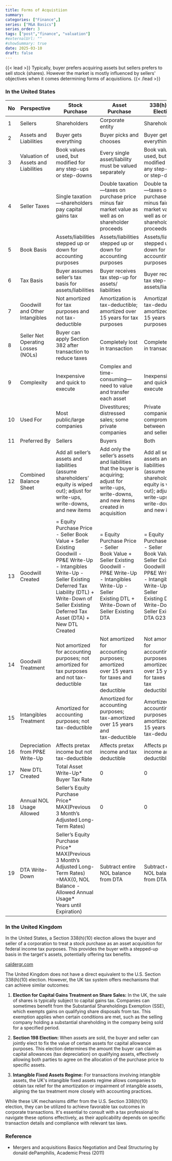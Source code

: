```yaml
---
title: Forms of Acquistiion
summary: 
categories: ["Finance",]
series: ["M&A Basics"]
series_order: 3
tags: ["post","finance", "valuation"]
#externalUrl: ""
#showSummary: true
date: 2025-03-10
draft: false
---
```


{{< lead >}}
Typically, buyer prefers acquiring assets but sellers prefers to sell stock (shares). However the market is mostly influenced by sellers' objectives when it comes determining forms of acquistiions. 
{{< /lead >}}

### In the United States

| No  | Perspective                         | Stock Purchase                                                                                                                                                                                                                          | Asset Purchase                                                                                                                                                                              | 338(h)(10) Election                                                                                                                                                                             |
| --- | ----------------------------------- | --------------------------------------------------------------------------------------------------------------------------------------------------------------------------------------------------------------------------------------- | ------------------------------------------------------------------------------------------------------------------------------------------------------------------------------------------- | ----------------------------------------------------------------------------------------------------------------------------------------------------------------------------------------------- |
| 1   | Sellers                             | Shareholders                                                                                                                                                                                                                            | Corporate entity                                                                                                                                                                            | Shareholders                                                                                                                                                                                    |
| 2   | Assets and Liabilities              | Buyer gets everything                                                                                                                                                                                                                   | Buyer picks and chooses                                                                                                                                                                     | Buyer gets everything                                                                                                                                                                           |
| 3   | Valuation of Assets and Liabilities | Book values used, but modified for any step-ups or step-downs                                                                                                                                                                           | Every single asset/liability must be valued separately                                                                                                                                      | Book values used, but modified for any step-ups or step-downs                                                                                                                                   |
| 4   | Seller Taxes                        | Single taxation—shareholders pay capital gains tax                                                                                                                                                                                      | Double taxation—taxes on purchase price minus fair market value as well as on shareholder proceeds                                                                                          | Double taxation—taxes on purchase price minus fair market value as well as on shareholder proceeds                                                                                              |
| 5   | Book Basis                          | Assets/liabilities stepped up or down for accounting purposes                                                                                                                                                                           | Assets/liabilities stepped up or down for accounting purposes                                                                                                                               | Assets/liabilities stepped up or down for accounting purposes                                                                                                                                   |
| 6   | Tax Basis                           | Buyer assumes seller’s tax basis for assets/liabilities                                                                                                                                                                                 | Buyer receives tax step-up for assets/ liabilities                                                                                                                                          | Buyer receives tax step-up for assets/liabilities                                                                                                                                               |
| 7   | Goodwill and Other Intangibles      | Not amortized for tax purposes and not tax-deductible                                                                                                                                                                                   | Amortization is tax-deductible; amortized over 15 years for tax purposes                                                                                                                    | Amortization is tax-deductible; amortized over 15 years for tax purposes                                                                                                                        |
| 8   | Seller Net Operating Losses (NOLs)  | Buyer can apply Section 382 after transaction to reduce taxes                                                                                                                                                                           | Completely lost in transaction                                                                                                                                                              | Completely lost in transaction                                                                                                                                                                  |
| 9   | Complexity                          | Inexpensive and quick to execute                                                                                                                                                                                                        | Complex and time-consuming—need to value and transfer each asset                                                                                                                            | Inexpensive and quick to execute                                                                                                                                                                |
| 10  | Used For                            | Most public/large companies                                                                                                                                                                                                             | Divestitures; distressed sales; some private companies                                                                                                                                      | Private companies; compromise between buyer and seller                                                                                                                                          |
| 11  | Preferred By                        | Sellers                                                                                                                                                                                                                                 | Buyers                                                                                                                                                                                      | Both                                                                                                                                                                                            |
| 12  | Combined Balance Sheet              | Add all seller’s assets and liabilities (assume shareholders’ equity is wiped out); adjust for write-ups, write-downs, and new items                                                                                                    | Add only the seller’s assets and liabilities that the buyer is acquiring; adjust for write-ups, write-downs, and new items created in acquisition                                           | Add all seller’s assets and liabilities (assume shareholders’ equity is wiped out); adjust for write-ups, write-downs, and new item                                                             |
| 13  | Goodwill Created                    | = Equity Purchase Price - Seller Book Value + Seller Existing Goodwill - PP&E Write-Up - Intangibles Write-Up - Seller Existing Deferred Tax Liability (DTL) + Write-Down of Seller Existing Deferred Tax Asset (DTA) + New DTL Created | = Equity Purchase Price - Seller <br/>Book Value + Seller Existing <br/>Goodwill - PP&E Write-Up - Intangibles Write-Up - Seller <br/>Existing DTL + Write-Down of <br/>Seller Existing DTA | = Equity Purchase Price - Seller <br/>Book Value + Seller Existing <br/>Goodwill - PP&E Write-Up - Intangibles Write-Up - Seller <br/>Existing DTL + Write-Down of <br/>Seller Existing DTA G23 |
| 14  | Goodwill Treatment                  | Not amortized for accounting purposes; not amortized for tax purposes and not tax-deductible                                                                                                                                            | Not amortized for <br/>accounting purposes; amortized <br/>over 15 years for taxes and tax<br/>deductible                                                                                   | Not amortized for <br/>accounting purposes; amortized <br/>over 15 years for taxes and tax<br/>deductible                                                                                       |
| 15  | Intangibles Treatment               | Amortized for accounting purposes; not tax-deductible                                                                                                                                                                                   | Amortized for accounting purposes; <br/>tax-amortized over 15 years and <br/>tax-deductible                                                                                                 | Amortized for accounting <br/>purposes; tax-amortized over  <br/>15 years and tax-deductible                                                                                                    |
| 16  | Depreciation from PP&E  Write-Up    | Affects pretax income but not tax-deductible                                                                                                                                                                                            | Affects pretax income and tax<br/>deductible                                                                                                                                                | Affects pretax income and tax<br/>deductible                                                                                                                                                    |
| 17  | New DTL Created                     | Total Asset Write-Up* Buyer Tax Rate                                                                                                                                                                                                    | 0                                                                                                                                                                                           | 0                                                                                                                                                                                               |
| 18  | Annual NOL Usage Allowed            | Seller’s Equity Purchase Price* <br/>MAX(Previous 3 Month’s <br/>Adjusted Long-Term Rates)                                                                                                                                              | 0                                                                                                                                                                                           | 0                                                                                                                                                                                               |
| 19  | DTA Write-Down                      | Seller’s Equity Purchase Price* <br/>MAX(Previous 3 Month’s <br/>Adjusted Long-Term Rates)<br/> =MAX(0, NOL Balance - <br/>Allowed Annual Usage* <br/>Years until Expiration)                                                           | Subtract entire NOL balance from DTA                                                                                                                                                        | Subtract entire NOL balance  <br/>from DTA                                                                                                                                                      |

### In the United Kingdom

In the United States, a Section 338(h)(10) election allows the buyer and seller of a corporation to treat a stock purchase as an asset acquisition for federal income tax purposes. This provides the buyer with a stepped-up basis in the target's assets, potentially offering tax benefits.

[caldergr.com](https://www.caldergr.com/what-is-a-338h10-election-and-how-does-it-impact-an-ma-transaction/?utm_source=chatgpt.com)

The United Kingdom does not have a direct equivalent to the U.S. Section 338(h)(10) election. However, the UK tax system offers mechanisms that can achieve similar outcomes:

1. **Election for Capital Gains Treatment on Share Sales:** In the UK, the sale of shares is typically subject to capital gains tax. Companies can sometimes benefit from the Substantial Shareholdings Exemption (SSE), which exempts gains on qualifying share disposals from tax. This exemption applies when certain conditions are met, such as the selling company holding a substantial shareholding in the company being sold for a specified period.
    
2. **Section 198 Election:** When assets are sold, the buyer and seller can jointly elect to fix the value of certain assets for capital allowance purposes. This election determines the amount the buyer can claim as capital allowances (tax depreciation) on qualifying assets, effectively allowing both parties to agree on the allocation of the purchase price to specific assets.
    
3. **Intangible Fixed Assets Regime:** For transactions involving intangible assets, the UK's intangible fixed assets regime allows companies to obtain tax relief for the amortization or impairment of intangible assets, aligning the tax treatment more closely with accounting practices.
    

While these UK mechanisms differ from the U.S. Section 338(h)(10) election, they can be utilized to achieve favorable tax outcomes in corporate transactions. It's essential to consult with a tax professional to navigate these options effectively, as their applicability depends on specific transaction details and compliance with relevant tax laws.

### Reference

* Mergers and acquisitions Basics Negotiation and Deal Structuring by donald dePamphilis, Academic Press (2011)